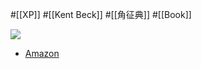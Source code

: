 #[[XP]] #[[Kent Beck]] #[[角征典]] #[[Book]]

![](https://m.media-amazon.com/images/I/51b6F71fTCL._SY291_BO1,204,203,200_QL40_ML2_.jpg)

- [Amazon](https://amzn.asia/d/aG7WGZ9)